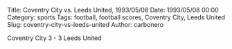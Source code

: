 Title: Coventry City vs. Leeds United, 1993/05/08
Date: 1993/05/08 00:00
Category: sports
Tags: football, football scores, Coventry City, Leeds United
Slug: coventry-city-vs-leeds-united
Author: carbonero


Coventry City 3 - 3 Leeds United
